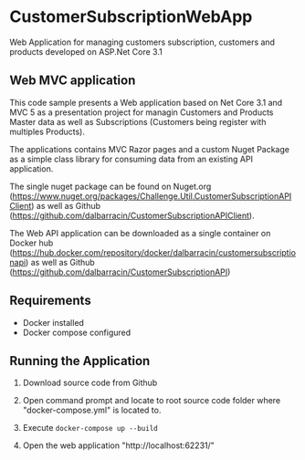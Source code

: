 # CustomerSubscriptionWebApp
Web Application for managing customers subscription, customers and products developed on ASP.Net Core 3.1


## Web MVC application
This code sample presents a Web application based on Net Core 3.1 and MVC 5 as a presentation project for managin Customers and Products Master data as well as Subscriptions (Customers being register with multiples Products).

The applications contains MVC Razor pages and a custom Nuget Package as a simple class library for consuming data from an existing API application.

The single nuget package can be found on Nuget.org (https://www.nuget.org/packages/Challenge.Util.CustomerSubscriptionAPIClient) 
as well as Github (https://github.com/dalbarracin/CustomerSubscriptionAPIClient).

The Web API application can be downloaded as a single container on Docker hub (https://hub.docker.com/repository/docker/dalbarracin/customersubscriptionapi) 
as well as Github (https://github.com/dalbarracin/CustomerSubscriptionAPI)


## Requirements

- Docker installed
- Docker compose configured

## Running the Application

1. Download source code from Github

2. Open command prompt and locate to root source code folder where "docker-compose.yml" is located to.

3. Execute `docker-compose up --build`

4. Open the web application "http://localhost:62231/"

